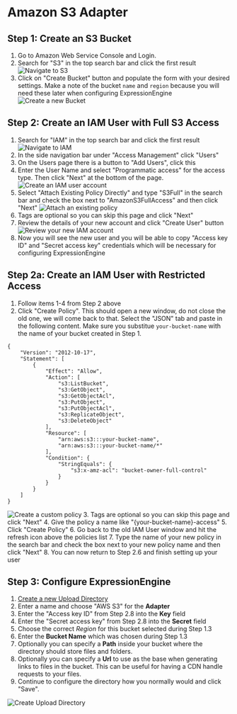 # Amazon S3 Adapter

## Step 1: Create an S3 Bucket

1. Go to Amazon Web Service Console and Login.
1. Search for "S3" in the top search bar and click the first result
![Navigate to S3](./images/adapter-aws-step1-start.png "Navigate to S3")
1. Click on "Create Bucket" button and populate the form with your desired settings. Make a note of the bucket `name` and `region` because you will need these later when configuring ExpressionEngine
![Create a new Bucket](./images/adapter-aws-step1-create.png "Create a new Bucket")

## Step 2: Create an IAM User with Full S3 Access

1. Search for "IAM" in the top search bar and click the first result
![Navigate to IAM](./images/adapter-aws-step2-start.png "Navigate to IAM")
1. In the side navigation bar under "Access Management" click "Users"
1. On the Users page there is a button to "Add Users", click this
1. Enter the User Name and select "Programmatic access" for the access type. Then click "Next" at the bottom of the page.
![Create an IAM user account](./images/adapter-aws-step2-create.png "Create an IAM user account")
1. Select "Attach Existing Policy Directly" and type "S3Full" in the search bar and check the box next to "AmazonS3FullAccess" and then click "Next"
![Attach an existing policy](./images/adapter-aws-step2-attach.png "Attach an existing policy")
1. Tags are optional so you can skip this page and click "Next"
1. Review the details of your new account and click "Create User" button
![Review your new IAM account](./images/adapter-aws-step2-review.png "Review your new IAM account")
1. Now you will see the new user and you will be able to copy "Access key ID" and "Secret access key" credentials which will be necessary for configuring ExpressionEngine

## Step 2a: Create an IAM User with Restricted Access
1. Follow items 1-4 from Step 2 above
2. Click "Create Policy".  This should open a new window, do not close the old one, we will come back to that. Select the "JSON" tab and paste in the following content.  Make sure you substitue `your-bucket-name` with the name of your bucket created in Step 1.
```
{
    "Version": "2012-10-17",
    "Statement": [
        {
            "Effect": "Allow",
            "Action": [
                "s3:ListBucket",
                "s3:GetObject",
                "s3:GetObjectAcl",
                "s3:PutObject",
                "s3:PutObjectAcl",
                "s3:ReplicateObject",
                "s3:DeleteObject"
            ],
            "Resource": [
                "arn:aws:s3:::your-bucket-name",
                "arn:aws:s3:::your-bucket-name/*"
            ],
            "Condition": {
                "StringEquals": {
                    "s3:x-amz-acl": "bucket-owner-full-control"
                }
            }
        }
    ]
}
```
![Create a custom policy](./images/adapter-aws-step2a-custom-policy.png "Create a custom policy")
3. Tags are optional so you can skip this page and click "Next"
4. Give the policy a name like "{your-bucket-name}-access"
5. Click "Create Policy"
6. Go back to the old IAM User window and hit the refresh icon above the policies list
7. Type the name of your new policy in the search bar and check the box next to your new policy name and then click "Next"
8. You can now return to Step 2.6 and finish setting up your user

## Step 3: Configure ExpressionEngine

1. [Create a new Upload Directory](https://docs.expressionengine.com/v7/control-panel/file-manager/upload-directories.html#createedit-upload-directory)
2. Enter a name and choose "AWS S3" for the **Adapter**
3. Enter the "Access key ID" from Step 2.8 into the **Key** field
4. Enter the "Secret access key" from Step 2.8 into the **Secret** field
5. Choose the correct *Region* for this bucket selected during Step 1.3
6. Enter the **Bucket Name** which was chosen during Step 1.3
7. Optionally you can specify a **Path** inside your bucket where the directory should store files and folders.
8. Optionally you can specify a **Url** to use as the base when generating links to files in the bucket.  This can be useful for having a CDN handle requests to your files.
9. Continue to configure the directory how you normally would and click "Save".

![Create Upload Directory](./images/adapter-aws-step3-configure-ee.png "Create Upload Directory")
